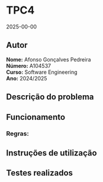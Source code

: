 # TPC4

2025-00-00

## Autor
**Nome:** Afonso Gonçalves Pedreira  
**Número:** A104537  
**Curso:** Software Engineering  
**Ano:** 2024/2025  

## Descrição do problema


## Funcionamento

### Regras:

## Instruções de utilização

## Testes realizados
